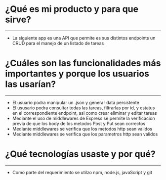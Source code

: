 # ¿Qué es mi producto y para que sirve?
---
- La siguiente app es una API que permite es sus distintos endpoints un CRUD para el manejo de un listado de tareas

# ¿Cuáles son las funcionalidades más importantes y porque los usuarios las usarían?
---
- El usuario podra manipular un .json y generar data persistente
- El ususario podra consultar todas las tareas, filtrarlas por id, y estatus en el correspondiente endpoint, asi como crear
eliminar y editar tareas
- Mediante el uso de middlewares de Express se permite la verificacion previa de que los body de los metodos Post y Put sean correctos 
- Mediante middlewares se verifica que los metodos http sean validos
- Mediante middlewares se verifica que los parametros http sean validos 


 # ¿Qué tecnologías usaste y por qué?
---
- Como parte del requerimiento se utilzo npm, node.js, javaScript y git